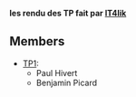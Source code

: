 **les rendu des TP fait par [IT4lik](https://github.com/It4lik/B2-Reseau-2018)**

## Members

- [TP1](https://github.com/paulhiv/reseau-b2/tree/master/tp1): 
  - Paul Hivert
  - Benjamin Picard
